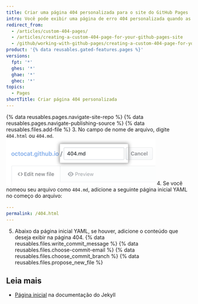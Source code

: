 ```yaml
---
title: Criar uma página 404 personalizada para o site do GitHub Pages
intro: Você pode exibir uma página de erro 404 personalizada quando as pessoas tentam acessar páginas não existentes no seu site.
redirect_from:
  - /articles/custom-404-pages/
  - /articles/creating-a-custom-404-page-for-your-github-pages-site
  - /github/working-with-github-pages/creating-a-custom-404-page-for-your-github-pages-site
product: '{% data reusables.gated-features.pages %}'
versions:
  fpt: '*'
  ghes: '*'
  ghae: '*'
  ghec: '*'
topics:
  - Pages
shortTitle: Criar página 404 personalizada
---
```


{% data reusables.pages.navigate-site-repo %}
{% data reusables.pages.navigate-publishing-source %}
{% data reusables.files.add-file %}
3. No campo de nome de arquivo, digite `404.html` ou `404.md`. ![Campo de nome de arquivo](/assets/images/help/pages/404-file-name.png)
4. Se você nomeou seu arquivo como `404.md`, adicione a seguinte página inicial YAML no começo do arquivo:
  ```yaml
  ---
  permalink: /404.html
  ---
  ```
5. Abaixo da página inicial YAML, se houver, adicione o conteúdo que deseja exibir na página 404.
{% data reusables.files.write_commit_message %}
{% data reusables.files.choose-commit-email %}
{% data reusables.files.choose_commit_branch %}
{% data reusables.files.propose_new_file %}

## Leia mais

- [Página inicial](http://jekyllrb.com/docs/frontmatter) na documentação do Jekyll

